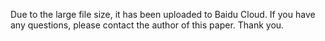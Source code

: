 Due to the large file size, it has been uploaded to Baidu Cloud. If you have any questions, please contact the author of this paper. Thank you.
